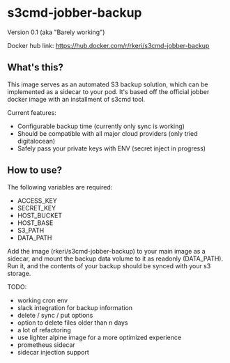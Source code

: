# s3cmd-jobber-backup
Version 0.1 (aka "Barely working")

Docker hub link: https://hub.docker.com/r/rkeri/s3cmd-jobber-backup

## What's this?

This image serves as an automated S3 backup solution, which can be implemented
as a sidecar to your pod. It's based off the official jobber docker image with
an installment of s3cmd tool.

Current features:
- Configurable backup time (currently only sync is working)
- Should be compatible with all major cloud providers (only tried digitalocean)
- Safely pass your private keys with ENV (secret inject in progress)

## How to use?
The following variables are required:
- ACCESS_KEY
- SECRET_KEY
- HOST_BUCKET
- HOST_BASE
- S3_PATH
- DATA_PATH

Add the image (rkeri/s3cmd-jobber-backup) to your main image as a sidecar,
and mount the backup data volume to it as readonly (DATA_PATH).
Run it, and the contents of your backup should be synced with your s3 storage.

TODO:
- working cron env
- slack integration for backup information
- delete / sync / put options
- option to delete files older than n days
- a lot of refactoring
- use lighter alpine image for a more optimized experience
- prometheus sidecar
- sidecar injection support
